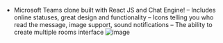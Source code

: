 - Microsoft Teams clone built with React JS and Chat Engine!
– Includes online statuses, great design and functionality
– Icons telling you who read the message, image support, sound notifications
– The ability to create multiple rooms interface
![image](https://user-images.githubusercontent.com/90876253/196072787-fed25bba-30e1-4751-abbb-aa62573b6b34.png)
